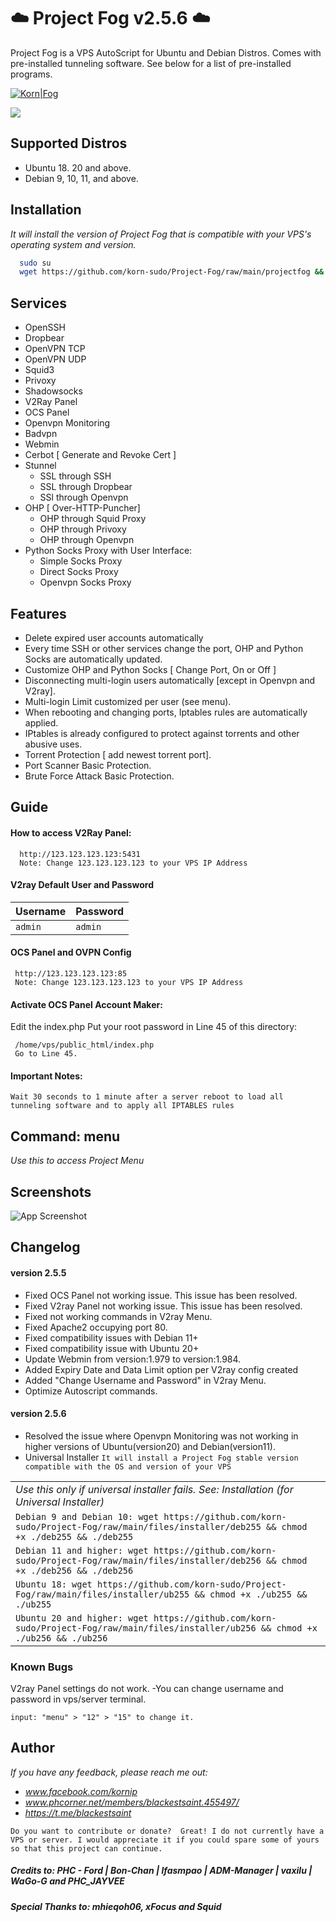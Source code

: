 
# ☁️ Project Fog v2.5.6 ☁️

Project Fog is a VPS AutoScript for Ubuntu and Debian Distros. Comes with pre-installed tunneling software. See below for a list of pre-installed programs.

[![Korn|Fog](https://cldup.com/dTxpPi9lDf.thumb.png)](https://nodesource.com/products/Kornsolid) 

![](https://komarev.com/ghpvc/?username=korn-sudo&color=green) 

## Supported Distros

- Ubuntu 18. 20 and above.
- Debian 9, 10, 11, and above.


## Installation

_It will install the version of Project Fog that is compatible with your VPS's operating system and version._

```bash
  sudo su
  wget https://github.com/korn-sudo/Project-Fog/raw/main/projectfog && chmod +x ./projectfog && ./projectfog
```
    
## Services
 - OpenSSH​
- Dropbear​
- OpenVPN TCP​
- OpenVPN UDP​
- Squid3​
- Privoxy​
- Shadowsocks​
- V2Ray Panel​
- OCS Panel​
- Openvpn Monitoring​
- Badvpn​
- Webmin​
- Cerbot [ Generate and Revoke Cert ]​
- Stunnel​
  - SSL through SSH
  - SSL through Dropbear
  - SSl through Openvpn
- OHP [ Over-HTTP-Puncher]​
   - OHP through Squid Proxy
   - OHP through Privoxy
   - OHP through Openvpn
- Python Socks Proxy​
   with User Interface:  
   - Simple Socks Proxy
   - Direct Socks Proxy​
  - Openvpn Socks Proxy


## Features

- Delete expired user accounts automatically
- Every time SSH or other services change the port, OHP and Python Socks are automatically updated.
- Customize OHP and Python Socks [ Change Port, On or Off ]
- Disconnecting multi-login users automatically [except in Openvpn and V2ray].
- Multi-login Limit customized per user (see menu).
- When rebooting and changing ports, Iptables rules are automatically applied.
- IPtables is already configured to protect against torrents and other abusive uses.
- Torrent Protection [ add newest torrent port].
- Port Scanner Basic Protection.
- Brute Force Attack Basic Protection.


## Guide

#### How to access V2Ray Panel:

```http
  http://123.123.123.123:5431
  Note: Change 123.123.123.123 to your VPS IP Address
  ```

#### V2ray Default User and Password
| Username | Password    | 
| :-------- | :------- | 
| `admin` | `admin` | 


#### OCS Panel and OVPN Config

```http
 http://123.123.123.123:85
 Note: Change 123.123.123.123 to your VPS IP Address
```

#### Activate OCS Panel Account Maker:
 Edit the index.php Put your root password in Line 45 of this directory:

```http
 /home/vps/public_html/index.php
 Go to Line 45.
```

#### Important Notes:
`
Wait 30 seconds to 1 minute after a server reboot to load all tunneling software and to apply all IPTABLES rules
`

## Command: menu
_Use this to access Project Menu_






## Screenshots

![App Screenshot](https://github.com/korn-sudo/Project-Fog/raw/main/files/screenshots/fog.png/)


##  Changelog
#### version 2.5.5
- Fixed OCS Panel not working issue. This issue has been resolved.
- Fixed V2ray Panel not working issue. This issue has been resolved.
- Fixed not working commands in V2ray Menu.
- Fixed Apache2 occupying port 80.
- Fixed compatibility issues with Debian 11+
- Fixed compatibility issue with Ubuntu 20+
- Update Webmin from version:1.979 to version:1.984.
- Added Expiry Date and Data Limit option per V2ray config created
- Added "Change Username and Password" in V2ray Menu.
- Optimize Autoscript commands.
#### version 2.5.6
- Resolved the issue where Openvpn Monitoring was not working in higher versions of Ubuntu(version20) and Debian(version11).
- Universal Installer `It will install a Project Fog stable version compatible with the OS and version of your VPS`


|  |
| :------- | 
| _Use this only if universal installer fails. See: Installation (for Universal Installer)_ | 
| `Debian 9 and Debian 10: wget https://github.com/korn-sudo/Project-Fog/raw/main/files/installer/deb255 && chmod +x ./deb255 && ./deb255` | 
| `Debian 11 and higher: wget https://github.com/korn-sudo/Project-Fog/raw/main/files/installer/deb256 && chmod +x ./deb256 && ./deb256` |
| `Ubuntu 18: wget https://github.com/korn-sudo/Project-Fog/raw/main/files/installer/ub255 && chmod +x ./ub255 && ./ub255` | 
| `Ubuntu 20 and higher: wget https://github.com/korn-sudo/Project-Fog/raw/main/files/installer/ub256 && chmod +x ./ub256 && ./ub256` |

### Known Bugs
V2ray Panel settings do not work. -You can change username and password in vps/server terminal.

`input: "menu" > "12" > "15" to change it.`


## Author

_If you have any feedback, please reach me out:_
- _www.facebook.com/kornip_
- _www.phcorner.net/members/blackestsaint.455497/_
- _https://t.me/blackestsaint_


`Do you want to contribute or donate? 
Great! I do not currently have a VPS or server. I would appreciate it if you could spare some of yours so that this project can continue.`


##### _Credits to: PHC - Ford | Bon-Chan | lfasmpao | ADM-Manager | vaxilu | WaGo-G and PHC_JAYVEE_
##### _Special Thanks to: mhieqoh06, xFocus and Squid_

   [git-repo-url]: <https://github.com/joemccann/dillinger.git>
   [john gruber]: <http://daringfireball.net>
   [df1]: <http://daringfireball.net/projects/markdown/>
   [markdown-it]: <https://github.com/markdown-it/markdown-it>
   [Ace Editor]: <http://ace.ajax.org>
   [node.js]: <http://nodejs.org>
   [Twitter Bootstrap]: <http://twitter.github.com/bootstrap/>
   [jQuery]: <http://jquery.com>
   [@tjholowaychuk]: <http://twitter.com/tjholowaychuk>
   [express]: <http://expressjs.com>
   [AngularJS]: <http://angularjs.org>
   [Gulp]: <http://gulpjs.com>

   [PlDb]: <https://github.com/joemccann/dillinger/tree/master/plugins/dropbox/README.md>
   [PlGh]: <https://github.com/joemccann/dillinger/tree/master/plugins/github/README.md>
   [PlGd]: <https://github.com/joemccann/dillinger/tree/master/plugins/googledrive/README.md>
   [PlOd]: <https://github.com/joemccann/dillinger/tree/master/plugins/onedrive/README.md>
   [PlMe]: <https://github.com/joemccann/dillinger/tree/master/plugins/medium/README.md>
   [PlGa]: <https://github.com/RahulHP/dillinger/blob/master/plugins/googleanalytics/README.md>
